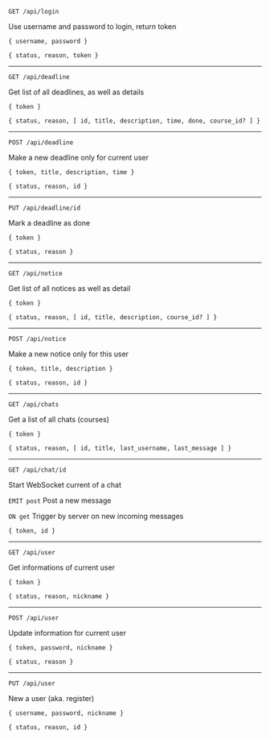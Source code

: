 `GET /api/login`

Use username and password to login, return token

`{ username, password }`

`{ status, reason, token }`

---

`GET /api/deadline`

Get list of all deadlines, as well as details

`{ token }`

`{ status, reason, [ id, title, description, time, done, course_id? ] }`

---

`POST /api/deadline`

Make a new deadline only for current user

`{ token, title, description, time }`

`{ status, reason, id }`

---

`PUT /api/deadline/id`

Mark a deadline as done

`{ token }`

`{ status, reason }`

---

`GET /api/notice`

Get list of all notices as well as detail

`{ token }`

`{ status, reason, [ id, title, description, course_id? ] }`

---

`POST /api/notice`

Make a new notice only for this user

`{ token, title, description }`

`{ status, reason, id }`

---

`GET /api/chats`

Get a list of all chats (courses)

`{ token }`

`{ status, reason, [ id, title, last_username, last_message ] }`

---

`GET /api/chat/id`

Start WebSocket current of a chat

`EMIT post` Post a new message

`ON get` Trigger by server on new incoming messages

`{ token, id }`

---

`GET /api/user`

Get informations of current user

`{ token }`

`{ status, reason, nickname }`

---

`POST /api/user`

Update information for current user

`{ token, password, nickname }`

`{ status, reason }`

---

`PUT /api/user`

New a user (aka. register)

`{ username, password, nickname }`

`{ status, reason, id }`
